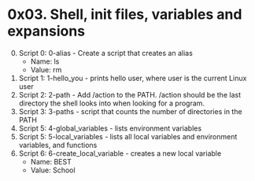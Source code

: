 # 0x03. Shell, init files, variables and expansions

0. Script 0: 0-alias - Create a script that creates an alias
   * Name: ls
   * Value: rm
1. Script 1: 1-hello_you - prints hello user, where user is the current Linux user
2. Script 2: 2-path - Add /action to the PATH. /action should be the last directory the shell looks into when looking for a program.
3. Script 3: 3-paths - script that counts the number of directories in the PATH
4. Script 5: 4-global_variables -  lists environment variables
5. Script 5: 5-local_variables - lists all local variables and environment variables, and functions
6. Script 6: 6-create_local_variable - creates a new local variable
   * Name: BEST
   * Value: School

